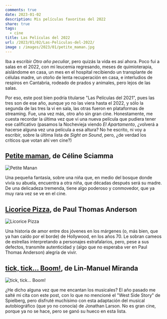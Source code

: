 ```yaml
---
comments: true
date: 2023-01-02
description: Mis películas favoritas del 2022
share: true
tags:
  - cine
title: Las Películas del 2022
url: /2023/01/02/Las-Peliculas-del-2022/
image : /images/2023/01/petite_maman.jpg
---
```



Iba a escribir *Otro año peculiar*, pero quizás la vida es así ahora. Poco fui a salas en el 2022, con mi leucemia regresando, meses de quimioterapia, aislándome en casa, un mes en el hospital recibiendo un transplante de células madre, un otoño de lenta recuperación en casa, e interludios de respiros en Cantabria, rodeado de prados y animales, pero lejos de las salas.

Por eso, este post bien podría titularse "Las Películas del 2021", pues las tres son de ese año, aunque yo no las viera hasta el 2022, y sólo la segunda de las tres la vi en sala, las otras fueron en plataformas de streaming. Fue, una vez más, otro año sin gran cine. Honestamente, me cuesta recordar la última vez que vi una nueva película que pudiera tener ese calificativo (pasamos la Nochevieja viendo *El Apartamento*, ¿volverá a hacerse alguna vez una película a esa altura? No he escrito, ni voy a escribir, sobre la última lista de *Sight an Sound*, pero, ¿de verdad los críticos que votan ahí ven cine?)

## [Petite maman](https://www.imdb.com/title/tt13204490/reference/), de Céline Sciamma ##

![Petite Manan](https://i.imgur.com/SW9bZgT.jpeg)

Una pequeña fantasía, sobre una niña que, en medio del bosque donde vivía su abuela, encuentra a otra niña, que décadas después será su madre. De una delicadeza tremenda, tiene algo poderoso y conmovedor, que ya muy rara vez se ve en el cine.

## [Licorice Pizza](https://www.imdb.com/title/tt11271038/reference/), de Paul Thomas Anderson ##

![Licorice Pizza](https://i.imgur.com/1R1ENJg.jpeg)

Una historia de amor entre dos jóvenes en los márgenes (o, más bien, que ya han caído por el borde) de Hollywood, en los años 70. Le sobran cameos de estrellas interpretando a personajes estrafalarios, pero, pese a sus defectos, transmite autenticidad y (algo que no esperaba ver en Paul Thomas Anderson) alegría de vivir.


## [tick, tick... Boom!](https://www.imdb.com/title/tt8721424/reference/), de Lin-Manuel Miranda ##

![tick, tick... Boom!](https://i.imgur.com/kyGad68.jpeg)

¿He dicho alguna vez que me encantan los musicales? El año pasado me salté mi cita con este post, con lo que no mencioné el "West Side Story" de Spielberg, pero disfruté muchísimo con esta adaptación del musical autobiográfico (que yo no conocía) de Jonathan Larson. No es gran cine, porque ya no se hace, pero se ganó su hueco en esta lista.